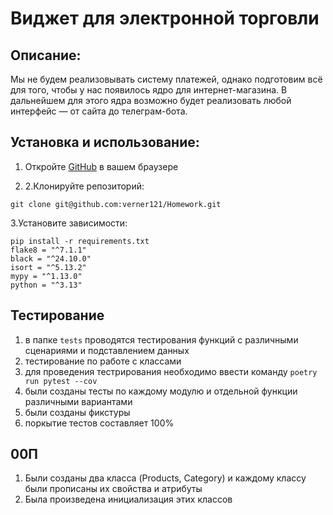 # Виджет для электронной торговли
## Описание:
Мы не будем реализовывать систему платежей, однако подготовим всё для того, чтобы у нас появилось ядро для интернет-магазина. В дальнейшем для этого ядра возможно будет реализовать любой интерфейс — от сайта до телеграм-бота.
## Установка и использование:
1. Откройте [GitHub](https://github.com/) в вашем браузере

2. 2.Клонируйте репозиторий:
```
git clone git@github.com:verner121/Homework.git
```
3.Установите зависимости:
```
pip install -r requirements.txt
flake8 = "^7.1.1"
black = "^24.10.0"
isort = "^5.13.2"
mypy = "^1.13.0"
python = "^3.13"
```
## Тестирование
1. в папке `tests` проводятся тестирования функций с различными сценариями и подставлением данных
2. тестирование по работе с классами
3. для проведения тестрирования необходимо ввести команду `poetry run pytest --cov`
4. были созданы тесты по каждому модулю и отдельной функции различными вариантами
5. были созданы фикстуры
6. поркытие тестов составляет 100%

## 00П
1. Были созданы два класса (Products, Category) и каждому классу были прописаны их свойства и атрибуты
2. Была произведена инициализация этих классов 

